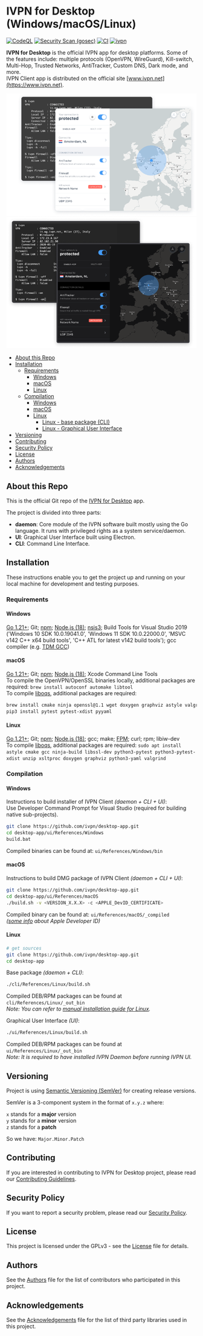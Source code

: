 # IVPN for Desktop (Windows/macOS/Linux)

[![CodeQL](https://github.com/ivpn/desktop-app/actions/workflows/codeql-analysis.yml/badge.svg)](https://github.com/ivpn/desktop-app/actions/workflows/codeql-analysis.yml)
[![Security Scan (gosec)](https://github.com/ivpn/desktop-app/actions/workflows/gosec.yml/badge.svg)](https://github.com/ivpn/desktop-app/actions/workflows/gosec.yml)
[![CI](https://github.com/ivpn/desktop-app/actions/workflows/ci.yml/badge.svg)](https://github.com/ivpn/desktop-app/actions/workflows/ci.yml)
[![ivpn](https://snapcraft.io/ivpn/badge.svg)](https://snapcraft.io/ivpn)

**IVPN for Desktop** is the official IVPN app for desktop platforms. Some of the features include: multiple protocols (OpenVPN, WireGuard), Kill-switch, Multi-Hop, Trusted Networks, AntiTracker, Custom DNS, Dark mode, and more.  
IVPN Client app is distributed on the official site [www.ivpn.net](https://www.ivpn.net).

![IVPN application image](/.github/readme_images/ivpn_app.png#gh-light-mode-only)
![IVPN application image](/.github/readme_images/ivpn_app_dark.png#gh-dark-mode-only)

* [About this Repo](#about-repo)
* [Installation](#installation)
  * [Requirements](#requirements)
    * [Windows](#requirements_windows)
    * [macOS](#requirements_macos)
    * [Linux](#requirements_linux)
  * [Compilation](#compilation)
    * [Windows](#compilation_windows)
    * [macOS](#compilation_macos)
    * [Linux](#compilation_linux)
      * [Linux - base package (CLI)](#compilation_linux_daemon)
      * [Linux - Graphical User Interface](#compilation_linux_ui)
* [Versioning](#versioning)
* [Contributing](#contributing)
* [Security Policy](#security)
* [License](#license)
* [Authors](#Authors)
* [Acknowledgements](#acknowledgements)

<a name="about-repo"></a>

## About this Repo

This is the official Git repo of the [IVPN for Desktop](https://github.com/ivpn/desktop-app) app.

The project is divided into three parts:  

* **daemon**: Core module of the IVPN software built mostly using the Go language. It runs with privileged rights as a system service/daemon.  
* **UI**: Graphical User Interface built using Electron.  
* **CLI**: Command Line Interface.  

<a name="installation"></a>

## Installation

These instructions enable you to get the project up and running on your local machine for development and testing purposes.

<a name="requirements"></a>

### Requirements

<a name="requirements_windows"></a>

#### Windows

[Go 1.21+](https://golang.org/); Git; [npm](https://www.npmjs.com/get-npm); [Node.js (18)](https://nodejs.org/); [nsis3](https://nsis.sourceforge.io/Download); Build Tools for Visual Studio 2019 ('Windows 10 SDK 10.0.19041.0', 'Windows 11 SDK 10.0.22000.0', 'MSVC v142 C++ x64 build tools', 'C++ ATL for latest v142 build tools'); gcc compiler (e.g. [TDM GCC](https://jmeubank.github.io/tdm-gcc/download/))  

<a name="requirements_macos"></a>

#### macOS

[Go 1.21+](https://golang.org/); Git; [npm](https://www.npmjs.com/get-npm); [Node.js (18)](https://nodejs.org/); Xcode Command Line Tools  
To compile the OpenVPN/OpenSSL binaries locally, additional packages are required: `brew install autoconf automake libtool`  
To compile  [liboqs](https://github.com/open-quantum-safe/liboqs), additional packages are required:  

```bash
brew install cmake ninja openssl@1.1 wget doxygen graphviz astyle valgrind
pip3 install pytest pytest-xdist pyyaml
```

<a name="requirements_linux"></a>

#### Linux

[Go 1.21+](https://golang.org/); Git; [npm](https://www.npmjs.com/get-npm); [Node.js (18)](https://nodejs.org/); gcc; make; [FPM](https://fpm.readthedocs.io/en/latest/installation.html); curl; rpm; libiw-dev  
To compile  [liboqs](https://github.com/open-quantum-safe/liboqs), additional packages are required:  `sudo apt install astyle cmake gcc ninja-build libssl-dev python3-pytest python3-pytest-xdist unzip xsltproc doxygen graphviz python3-yaml valgrind`

<a name="compilation"></a>

### Compilation

<a name="compilation_windows"></a>

#### Windows

Instructions to build installer of IVPN Client *(daemon + CLI + UI)*:  
Use Developer Command Prompt for Visual Studio (required for building native sub-projects).  

```bash
git clone https://github.com/ivpn/desktop-app.git
cd desktop-app/ui/References/Windows
build.bat
```

  Compiled binaries can be found at: `ui/References/Windows/bin`  

<a name="compilation_macos"></a>

#### macOS

Instructions to build DMG package of IVPN Client *(daemon + CLI + UI)*:  

```bash
git clone https://github.com/ivpn/desktop-app.git
cd desktop-app/ui/References/macOS
./build.sh -v <VERSION_X.X.X> -c <APPLE_DevID_CERTIFICATE>
```

Compiled binary can be found at: `ui/References/macOS/_compiled`  
*([some info](https://github.com/ivpn/desktop-app/issues/161) about Apple Developer ID)*  

<a name="compilation_linux"></a>

#### Linux

```bash
# get sources
git clone https://github.com/ivpn/desktop-app.git
cd desktop-app
```

Base package *(daemon + CLI)*:

```bash
./cli/References/Linux/build.sh
```

Compiled DEB/RPM packages can be found at `cli/References/Linux/_out_bin`  
*Note: You can refer to [manual installation guide for Linux](docs/readme-build-manual.md).*

Graphical User Interface *(UI)*:

```bash
./ui/References/Linux/build.sh
```

Compiled DEB/RPM packages can be found at `ui/References/Linux/_out_bin`  
*Note: It is required to have installed IVPN Daemon before running IVPN UI.*  

<a name="versioning"></a>

## Versioning

Project is using [Semantic Versioning (SemVer)](https://semver.org) for creating release versions.

SemVer is a 3-component system in the format of `x.y.z` where:

`x` stands for a **major** version  
`y` stands for a **minor** version  
`z` stands for a **patch**

So we have: `Major.Minor.Patch`

<a name="contributing"></a>

## Contributing

If you are interested in contributing to IVPN for Desktop project, please read our [Contributing Guidelines](/.github/CONTRIBUTING.md).

<a name="security"></a>

## Security Policy

If you want to report a security problem, please read our [Security Policy](/.github/SECURITY.md).

<a name="license"></a>

## License

This project is licensed under the GPLv3 - see the [License](/LICENSE.md) file for details.

<a name="Authors"></a>

## Authors

See the [Authors](/AUTHORS) file for the list of contributors who participated in this project.

<a name="acknowledgements"></a>

## Acknowledgements

See the [Acknowledgements](/ACKNOWLEDGEMENTS.md) file for the list of third party libraries used in this project.
